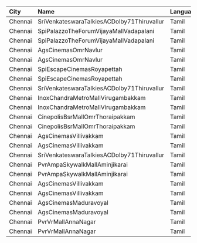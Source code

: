 | City    | Name                                       | Language |  Time | Type      | Price | Capacity | Booked |
| :------ | :----------------------------------------- | :------- | ----: | :-------- | ----: | -------: | -----: |
| Chennai | SriVenkateswaraTalkiesACDolby71Thiruvallur | Tamil    | 10:15 | First     |   50₹ |      172 |     96 |
| Chennai | SpiPalazzoTheForumVijayaMallVadapalani     | Tamil    | 11:30 | Elite     |  152₹ |      110 |     17 |
| Chennai | SpiPalazzoTheForumVijayaMallVadapalani     | Tamil    | 11:30 | Budget    |   60₹ |       12 |     12 |
| Chennai | AgsCinemasOmrNavlur                        | Tamil    | 12:10 | Pearl     |   60₹ |       31 |     15 |
| Chennai | AgsCinemasOmrNavlur                        | Tamil    | 12:10 | Diamond   |  150₹ |      274 |    137 |
| Chennai | SpiEscapeCinemasRoyapettah                 | Tamil    | 13:10 | Elite     |  190₹ |       50 |     21 |
| Chennai | SpiEscapeCinemasRoyapettah                 | Tamil    | 13:10 | Budget    |   60₹ |        5 |      5 |
| Chennai | SriVenkateswaraTalkiesACDolby71Thiruvallur | Tamil    | 14:00 | First     |   50₹ |      172 |     96 |
| Chennai | InoxChandraMetroMallVirugambakkam          | Tamil    | 15:25 | Premiere  |   60₹ |       10 |      0 |
| Chennai | InoxChandraMetroMallVirugambakkam          | Tamil    | 15:25 | Silver    |  152₹ |       79 |      0 |
| Chennai | CinepolisBsrMallOmrThoraipakkam            | Tamil    | 15:45 | Normal    |   60₹ |        9 |      0 |
| Chennai | CinepolisBsrMallOmrThoraipakkam            | Tamil    | 15:45 | Executive |  152₹ |       82 |      2 |
| Chennai | AgsCinemasVillivakkam                      | Tamil    | 15:50 | Pearl     |   60₹ |        9 |      0 |
| Chennai | AgsCinemasVillivakkam                      | Tamil    | 15:50 | Diamond   |  150₹ |       73 |      0 |
| Chennai | SriVenkateswaraTalkiesACDolby71Thiruvallur | Tamil    | 18:15 | First     |   50₹ |      172 |     98 |
| Chennai | PvrAmpaSkywalkMallAminjikarai              | Tamil    | 19:05 | Classic   |   60₹ |        8 |      6 |
| Chennai | PvrAmpaSkywalkMallAminjikarai              | Tamil    | 19:05 | Prime     |  152₹ |       65 |      0 |
| Chennai | AgsCinemasVillivakkam                      | Tamil    | 21:50 | Pearl     |   60₹ |        9 |      0 |
| Chennai | AgsCinemasVillivakkam                      | Tamil    | 21:50 | Diamond   |  150₹ |       73 |      0 |
| Chennai | AgsCinemasMaduravoyal                      | Tamil    | 21:50 | Pearl     |   60₹ |       16 |     16 |
| Chennai | AgsCinemasMaduravoyal                      | Tamil    | 21:50 | Diamond   |  150₹ |      131 |      0 |
| Chennai | PvrVrMallAnnaNagar                         | Tamil    | 22:25 | Classic   |   60₹ |        8 |      8 |
| Chennai | PvrVrMallAnnaNagar                         | Tamil    | 22:25 | Prime     |  190₹ |       55 |      2 |